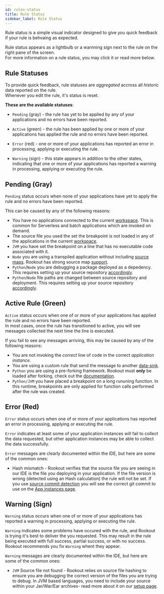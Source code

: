 ```yaml
---
id: rules-status
title: Rule Status
sidebar_label: Rule Status
---
```


Rule status is a simple visual indicator designed to give you quick feedback if your rule is behvaing as expected.  

Rule status appears as a lightbulb or a warnning sign next to the rule on the right pane of the screen.  
For more information on a rule status, you may click it or read more below.

## Rule Statuses

To provide quick feedback, rule statuses are *aggregated* accross all *historic* data reported on the rule.  
Whenever you edit the rule, it's status is reset.

**These are the available statuses**:

- `Pending` (gray) - the rule has yet to be applied by any of your applications and no errors have been reported.
- `Active` (green) - the rule has been applied by one or more of your applications has applied the rule and no errors have been reported.
- `Error` (red) - one or more of your applications has reported an error in processing, applying or executing the rule.

- `Warning` (sign) - this state appears in addition to the other states, indicating that one or more of your applications has reported a warning in processing, applying or executing the rule.

## Pending (Gray)

`Pending` status occurs when none of your applications have yet to apply the rule and no errors have been reported.

This can be caused by any of the following reasons:

- You have no applications connected to the current [workspace](workspaces.md). This is common for Serverless and batch applications which are invoked on demand.
- The source file you used the set the breakpoint is not loaded in any of the applications in the current [workspace](workspaces.md).
- `JVM` you have set the breakpoint on a line that has no executable code associated with it.
- `Node` you are using a transpiled application without including [source maps](https://developer.mozilla.org/en-US/docs/Tools/Debugger/How_to/Use_a_source_map). Rookout has strong source map [support](rooks-setup.md).
- `Python`/`Node` you are debugging a package deployed as a depedency. This requires setting up your source repository [accordingly](source-repos.md#debugging-packages).
- `Python`/`Node` file paths are changed between source repository and deployment. This requires setting up your source repository [accordingly](source-repos.md#source-path-matching).

## Active Rule (Green)

`Active` status occurs when one of or more of your applications has applied the rule and no errors have been reported.  
In most cases, once the rule has transitioned to active, you will see messages collected the next time the line is executed.

If you fail to see any messages arriving, this may be caused by any of the following reasons:

- You are not invoking the *correct* line of code in the correct *application instance*.
- You are using a custom rule that send the message to another [data-sink](rules-integrations.md).
- `Python` you are using a pre-forking framework. Rookout must **only** be loaded after forking, check out the [documentation](rooks-setup.md#pre-forking-servers).
- `Python/JVM` you have placed a breakpoint on a long rununing function. In this runtime, breakpoints are only applied for function calls performed after the rule was created.

## Error (Red)

`Error` status occurs when one of or more of your applications has reported an error in processing, applying or executing the rule.

`Error` indicates at least some of your application instances will fail to collect the data requested, but other application instances may be able to collect the data successfully.

`Error` messages are clearly documented within the IDE, but here are some of the common ones:
- Hash mismatch - Rookout verifies that the source file you are seeing in our IDE is the file you deploying in your application. If the file version is wrong (detected using an Hash calculation) the rule will not be set. If you use [source commit detection](http://localhost:3000/docs/rooks-setup.html#source-commit-detection) you will see the correct git commit to use on the [App instances page](https://app.rookout.com/app/connectivity/rooks).

## Warning (Sign)

`Warning` status occurs when one of or more of your applications has reported a warning in processing, applying or executing the rule.

`Warning` indicates some problems have occured with the rule, and Rookout is trying it's best to deliver the you requested. This may result in the rule being executed with full success, partial success, or with no success.  
Rookout recommends you fix `Warning` whent they appear.

`Warning` messages are clearly documented within the IDE, but here are some of the common ones:
- `JVM` Source file not found - Rookout relies on source file hashing to ensure you are debugging the correct version of the files you are trying to debug. In JVM based languages, you need to include your source within your Jar/War/Ear archives- read more about it on our [setup page](rooks-setup.md).
